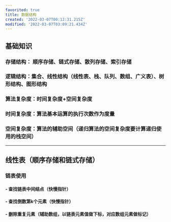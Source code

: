 ```yaml
---
favorited: true
title: 数据结构
created: '2022-03-07T00:12:31.215Z'
modified: '2022-03-07T03:09:21.434Z'
---
```


## 基础知识

### 存储结构： 顺序存储、链式存储、散列存储、索引存储

### 逻辑结构：集合、线性结构（线性表、栈、队列、数组、广义表）、树形结构、图形结构

### 算法复杂度：时间复杂度+空间复杂度

### 时间复杂度：算法基本运算的执行次数作为度量

### 空间复杂度：算法的辅助空间（递归算法的空间复杂度要计算递归使用的栈空间）

---

## 线性表（顺序存储和链式存储）

### 链表使用

#### - 查找链表中间结点（快慢指针）

#### - 查找倒数第k个元素（快慢指针）

#### - 删除重复元素（辅助数组，以链表元素值做下标，对应数组元素做标记）
